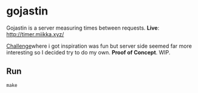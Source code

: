 # gojastin

Gojastin is a server measuring times between requests. **Live**: http://timer.miikka.xyz/

[Challenge](https://github.com/hivehelsinki/remote-challs/tree/master/chall03)where i got inspiration was fun but server side seemed far more interesting so I decided try to do my own. **Proof of Concept**. WIP.

## Run
`make`
